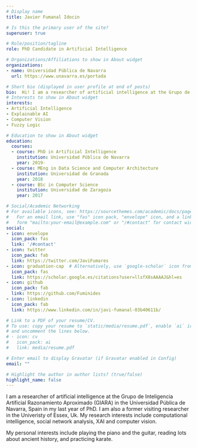 ```yaml
---
# Display name
title: Javier Fumanal Idocin

# Is this the primary user of the site?
superuser: true

# Role/position/tagline
role: PhD Candidate in Artificial Intelligence

# Organizations/Affiliations to show in About widget
organizations:
- name: Universidad Pública de Navarra
  url: https://www.unavarra.es/portada

# Short bio (displayed in user profile at end of posts)
bio:  Hi! I am a researcher of artificial intelligence at the Grupo de Inteligencia Artificial Razonamiento Aproximado (GIARA) in the Universidad Pública de Navarra in my last year of PhD. My research interests include computational intelligence, social network analysis, XAI and computer vision. My personal interests include playing the piano and the guitar, reading lots about ancient history, and practicing karate.
# Interests to show in About widget
interests:
- Artificial Intelligence
- Explainable AI
- Computer Vision
- Fuzzy Logic

# Education to show in About widget
education:
  courses:
  - course: PhD in Artificial Intelligence
    institution: Universidad Pública de Navarra
    year: 2019-
  - course: MEng in Data Science and Computer Architecture
    institution: Universidad de Granada
    year: 2018
  - course: BSc in Computer Science
    institution: Universidad de Zaragoza
    year: 2017

# Social/Academic Networking
# For available icons, see: https://sourcethemes.com/academic/docs/page-builder/#icons
#   For an email link, use "fas" icon pack, "envelope" icon, and a link in the
#   form "mailto:your-email@example.com" or "/#contact" for contact widget.
social:
- icon: envelope
  icon_pack: fas
  link: '/#contact'
- icon: twitter
  icon_pack: fab
  link: https://twitter.com/JaviFumares
- icon: graduation-cap  # Alternatively, use `google-scholar` icon from `ai` icon pack
  icon_pack: fas
  link: https://scholar.google.es/citations?user=llsfX8sAAAAJ&hl=es
- icon: github
  icon_pack: fab
  link: https://github.com/Fuminides
- icon: linkedin
  icon_pack: fab
  link: https://www.linkedin.com/in/javi-fumanal-03b40611b/

# Link to a PDF of your resume/CV.
# To use: copy your resume to `static/media/resume.pdf`, enable `ai` icons in `params.toml`, 
# and uncomment the lines below.
# - icon: cv
#   icon_pack: ai
#   link: media/resume.pdf

# Enter email to display Gravatar (if Gravatar enabled in Config)
email: ""

# Highlight the author in author lists? (true/false)
highlight_name: false
---
```



I am a researcher of artificial intelligence at the Grupo de Inteligencia Artificial Razonamiento Aproximado (GIARA) in the Universidad Pública de Navarra, Spain in my last year of PhD. I am also a former visiting researcher in the Univeristy of Essex, Uk. My research interests include computational intelligence, social network analysis, XAI and computer vision. 

My personal interests include playing the piano and the guitar, reading lots about ancient history, and practicing karate.

